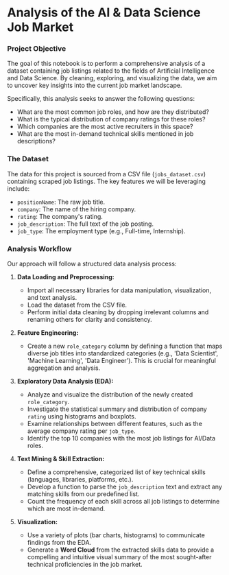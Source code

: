 # Analysis of the AI & Data Science Job Market

### Project Objective

The goal of this notebook is to perform a comprehensive analysis of a dataset containing job listings related to the fields of Artificial Intelligence and Data Science. By cleaning, exploring, and visualizing the data, we aim to uncover key insights into the current job market landscape.

Specifically, this analysis seeks to answer the following questions:
*   What are the most common job roles, and how are they distributed?
*   What is the typical distribution of company ratings for these roles?
*   Which companies are the most active recruiters in this space?
*   What are the most in-demand technical skills mentioned in job descriptions?

### The Dataset

The data for this project is sourced from a CSV file (`jobs_dataset.csv`) containing scraped job listings. The key features we will be leveraging include:
*   `positionName`: The raw job title.
*   `company`: The name of the hiring company.
*   `rating`: The company's rating.
*   `job_description`: The full text of the job posting.
*   `job_type`: The employment type (e.g., Full-time, Internship).

### Analysis Workflow

Our approach will follow a structured data analysis process:

1.  **Data Loading and Preprocessing:**
    *   Import all necessary libraries for data manipulation, visualization, and text analysis.
    *   Load the dataset from the CSV file.
    *   Perform initial data cleaning by dropping irrelevant columns and renaming others for clarity and consistency.

2.  **Feature Engineering:**
    *   Create a new `role_category` column by defining a function that maps diverse job titles into standardized categories (e.g., 'Data Scientist', 'Machine Learning', 'Data Engineer'). This is crucial for meaningful aggregation and analysis.

3.  **Exploratory Data Analysis (EDA):**
    *   Analyze and visualize the distribution of the newly created `role_category`.
    *   Investigate the statistical summary and distribution of company `rating` using histograms and boxplots.
    *   Examine relationships between different features, such as the average company rating per `job_type`.
    *   Identify the top 10 companies with the most job listings for AI/Data roles.

4.  **Text Mining & Skill Extraction:**
    *   Define a comprehensive, categorized list of key technical skills (languages, libraries, platforms, etc.).
    *   Develop a function to parse the `job_description` text and extract any matching skills from our predefined list.
    *   Count the frequency of each skill across all job listings to determine which are most in-demand.

5.  **Visualization:**
    *   Use a variety of plots (bar charts, histograms) to communicate findings from the EDA.
    *   Generate a **Word Cloud** from the extracted skills data to provide a compelling and intuitive visual summary of the most sought-after technical proficiencies in the job market.
